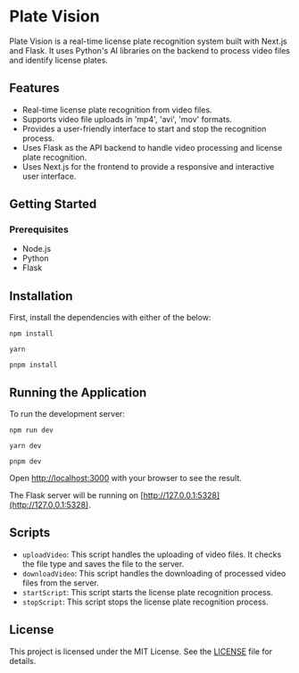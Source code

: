 # Plate Vision

Plate Vision is a real-time license plate recognition system built with Next.js and Flask. It uses Python's AI libraries on the backend to process video files and identify license plates.

## Features

- Real-time license plate recognition from video files.
- Supports video file uploads in 'mp4', 'avi', 'mov' formats.
- Provides a user-friendly interface to start and stop the recognition process.
- Uses Flask as the API backend to handle video processing and license plate recognition.
- Uses Next.js for the frontend to provide a responsive and interactive user interface.

## Getting Started

### Prerequisites

- Node.js
- Python
- Flask

## Installation

First, install the dependencies with either of the below:

`npm install`

`yarn`

`pnpm install`


## Running the Application

To run the development server:

`npm run dev`

`yarn dev`

`pnpm dev`


Open [http://localhost:3000](http://localhost:3000) with your browser to see the result.

The Flask server will be running on [http://127.0.0.1:5328](http://127.0.0.1:5328).

## Scripts

- `uploadVideo`: This script handles the uploading of video files. It checks the file type and saves the file to the server.
- `downloadVideo`: This script handles the downloading of processed video files from the server.
- `startScript`: This script starts the license plate recognition process.
- `stopScript`: This script stops the license plate recognition process.

## License

This project is licensed under the MIT License. See the [LICENSE](LICENSE) file for details.
